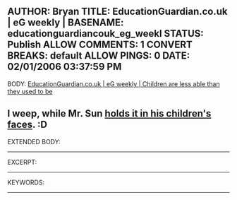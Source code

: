 AUTHOR: Bryan
TITLE: EducationGuardian.co.uk | eG weekly |
BASENAME: educationguardiancouk_eg_weekl
STATUS: Publish
ALLOW COMMENTS: 1
CONVERT BREAKS: __default__
ALLOW PINGS: 0
DATE: 02/01/2006 03:37:59 PM
-----
BODY:
<a title="EducationGuardian.co.uk | eG weekly | Children are less able than they used to be" href="http://education.guardian.co.uk/egweekly/story/0,,1692952,00.html">EducationGuardian.co.uk | eG weekly | Children are less able than they used to be</a>

I weep, while Mr. Sun <a href="http://mrsun.us/2006/01/letter-to-my-beloved-children.html">holds it in his children's faces</a>. :D
-----
EXTENDED BODY:

-----
EXCERPT:

-----
KEYWORDS:

-----


